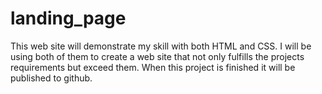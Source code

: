# landing_page

This web site will demonstrate my skill with both HTML and CSS. I will be using both of them to create a web site that not only fulfills the projects requirements but exceed them. When this project is finished it will be published to github.
